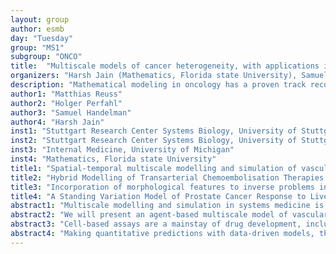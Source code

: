 ```yaml
---
layout: group
author: esmb
day: "Tuesday"
group: "MS1"
subgroup: "ONCO"
title:  "Multiscale models of cancer heterogeneity, with applications in drug development and precision medicine"
organizers: "Harsh Jain (Mathematics, Florida state University), Samuel Handelman (Internal Medicine, University of Michigan)"
description: "Mathematical modeling in oncology has a proven track record of providing crucial medical and bio- logical insights, and a new generation of approaches promise to revolutionize cancer care. These novel approaches elucidate the response of cancer cells to therapeutic interventions and will improve treatment outcomes within individuals and across populations. This mini-symposium will bring together notewor- thy advances in multiscale modeling that explain how heterogeneity at both cellular and inter-individual levels provides a challenge and an opportunity in improving cancer care. We will highlight the challenges faced in bridging cellular, molecular, phenotypic and organismal scales with bioinformatics approaches, dynamical systems modeling, and hybrid models. We will explore specific applications in prostate cancer, hepatocellular cancer, and combination therapies."
author1: "Matthias Reuss"
author2: "Holger Perfahl"
author3: "Samuel Handelman"
author4: "Harsh Jain"
inst1: "Stuttgart Research Center Systems Biology, University of Stuttgart"
inst2: "Stuttgart Research Center Systems Biology, University of Stuttgart"
inst3: "Internal Medicine, University of Michigan"
inst4: "Mathematics, Florida state University"
title1: "Spatial-temporal multiscale modelling and simulation of vascular tumour growth - development of new multicellular simulators based on structural consistency between model and computer architecture"
title2: "Hybrid Modelling of Transarterial Chemoembolisation Therapies (TACE) for Hepatocellular Carcinoma (HCC)"
title3: "Incorporation of morphological features to inverse problems in high-content screening of anti-cancer therapies"
title4: "A Standing Variation Model of Prostate Cancer Response to Live Cell Vaccination"
abstract1: "Multiscale modelling and simulation in systems medicine is an emerging methodology and discipline to tackle the challenges posed by complex disease, including cancer. We will present applications of a 3D multiscale hybrid discrete-continuum model to simulate angiogenesis and vascular tumour growth. The model uses a cellular automaton approach and couples intracellular dynamics, active cell movement, cell- cell interaction, extracellular diffusion, and a dynamically evolving vascular network. The model accounts for the interplay between subcellular events and the macroscopic properties of the tumour. Simulation of larger tumours taking into account the structure of the tissue and blood supply consisting of millions of interacting cells, and the architectures of real tissues, e.g. liver lobules, or validation of theoretical findings with aid of imaging and simulations of therapies for larger patient communities, are both compu- tationally challenging. Therefore, we will introduce new hardware and software developments applicable to multiscale modeling based on structural consistency between the multiscale model and the architecture of the computer hardware. These efficiently solve the problems of interactions between subcellular and tissue levels. I will summarize multicellular simulators based on hybrid structures of parallelised graphic and central processors. I will present applications of these hybrid parallelised computer systems to integrate simulation of 3D-growth of larger vascularized tumours, dynamic models of intracellular metabolism of hepatocytes, and the the 3D architecture of liver lobules. The coupled modeling of blood perfusion between intravascular and interstitial spaces in the microvasculature permits the simulation of the perfusion CT to create model-based images which can be compared with clinical observations from radiology." 
abstract2: "We will present an agent-based multiscale model of vascular tumour growth and angiogenesis to describe transarterial chemoembolisation (TACE) therapies. The model describes tumour and normal cells nested in a vascular system that changes structure in response to tumour-related growth factors and also interacts with oxygen that influences cell viability. Within the extended model TACE is included as a two-step process. First, the purely mechanical influence of the embolisation therapy is modelled by a local occlusion of the tumour vasculature. We distinguish between partial and complete responders, where parts of the vascular system are occluded for the former and the whole tumour vasculature is destroyed for the latter. In the second part of the model, drug eluting beads release the chemotherapeutic drug doxorubicin at destroyed vascular locations. Simulation results are parameterised to qualitatively reproduce clinical observations. Our simulations reveal that directly after a TACE treatment an unstable tumour state can be observed, where regrowth and total tumour death are equally likely. This short time-window is favorable for another therapeutic intervention with a less radical therapy. This procedure produces a more favorable outcome. Simulation results with an oxygen therapy within the unstable time- window demonstrate a potentially positive manipulated outcome. Finally, we conclude that our TACE model motivates new therapeutic strategies and can help clinicians to understand intertwined relations and crosstalk in tumours."
abstract3: "Cell-based assays are a mainstay of drug development, including especially for anti-cancer drugs and anti-cancer drug combinations. However, these assays generally use cell-death as an endpoint, which is more suited to simple cytotoxicity than to anti-cancer efficacy. This is especially a challenge in the context of combination therapies, where the correct linkage function in a statistical model of two co-administered cytotoxic compounds is not obvious. Therefore, we propose imaging-based and molecular markers of cancer cell phenotype, as an alternative efficacy endpoint in cancer drug screening. We will combine and compare results in combination therapy screens with different efficacy measures and a range of linkage functions corresponding to different assumptions on the nature of cancer drug synergy. These approaches have the added benefit of better addressing inter-cellular heterogeneity, which is evident even in clonal cell lines. Finally. we will review relevant biological background helpful to a quantitative audience in contextualizing the other talks in this session."
abstract4: "Making quantitative predictions with data-driven models, the core approach of applied mathematical biology, requires parameter estimation from imperfect measurements. Therefore, parameter identifiability and estimability become a major concern. In this talk, I will present a model of immunotherapy in the treatment of prostate cancer. I introduce our novel approach, standing variation modeling, which exploits practical unidentifiability in model parameters to capture individual heterogeneity. In particular, we use experimental data to infer distributions on parameters that are critical to tumor growth and to the resultant immune response of the body. Sampling model parameters from these distributions allows us to simulate heterogeneity, both, at the level of the tumor cells, and the individual being treated. Model simulations offer an explanation for the very limited success of this prostate cancer immunotherapy that has been observed in practice."
---
```



